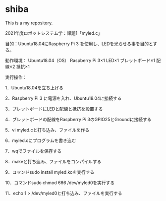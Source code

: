 # shiba
This is a my repository.

2021年度ロボットシステム学：課題1「myled.c」

目的：Ubuntu18.04にRaspberry Pi 3 を使用し、LEDを光らせる事を目的とする。

動作環境：
Ubuntu18.04（OS）
Raspberry Pi 3×1
LED×1
ブレットボード×1
配線×2
抵抗×1

実行操作：

1．Ubuntu18.04を立ち上げる

2．Raspberry Pi 3 に電源を入れ、Ubuntu18.04に接続する

3．ブレットボードにLEDと配線と抵抗を設置する

4．ブレットボードの配線をRaspberry Pi 3のGPIO25とGroundに接続する

5．vi myled.cと打ち込み、ファイルを作る

6．myled.cにプログラムを書き込む

7．wqでファイルを保存する

8．makeと打ち込み、ファイルをコンパイルする

9．コマンドsudo install myled.koを実行する

10．コマンドsudo chmod 666 /dev/myled0を実行する

11．echo 1 > /dev/myled0と打ち込み、ファイルを実行する
